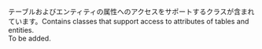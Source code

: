 <Namespace Name="Microsoft.WindowsAzure.Storage.Analytics">
  <Docs>
    <summary><span data-ttu-id="1fd20-101">テーブルおよびエンティティの属性へのアクセスをサポートするクラスが含まれています。</span><span class="sxs-lookup"><span data-stu-id="1fd20-101">Contains classes that support access to attributes of tables and entities.</span></span></summary> 
    <remarks>To be added.</remarks>
  </Docs>
</Namespace>
